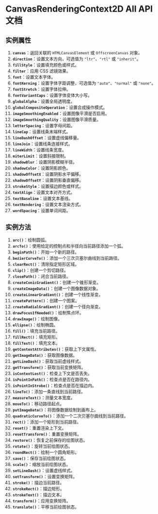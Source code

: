 # CanvasRenderingContext2D All API 文档

## 实例属性

1. **`canvas`**：返回关联的 `HTMLCanvasElement` 或 `OffscreenCanvas` 对象。
2. **`direction`**：设置文本方向，可选值为 `"ltr"`、`"rtl"` 或 `"inherit"`。
3. **`fillStyle`**：设置填充颜色或样式。
4. **`filter`**：应用 CSS 滤镜效果。
5. **`font`**：设置文本字体。
6. **`fontKerning`**：设置字体字距调整，可选值为 `"auto"`、`"normal"` 或 `"none"`。
7. **`fontStretch`**：设置字体拉伸。
8. **`fontVariantCaps`**：设置字体变体大小写。
9. **`globalAlpha`**：设置全局透明度。
10. **`globalCompositeOperation`**：设置合成操作模式。
11. **`imageSmoothingEnabled`**：设置图像平滑是否启用。
12. **`imageSmoothingQuality`**：设置图像平滑质量。
13. **`letterSpacing`**：设置字母间距。
14. **`lineCap`**：设置线条末端样式。
15. **`lineDashOffset`**：设置虚线偏移量。
16. **`lineJoin`**：设置线条连接样式。
17. **`lineWidth`**：设置线条宽度。
18. **`miterLimit`**：设置斜接限制。
19. **`shadowBlur`**：设置阴影模糊半径。
20. **`shadowColor`**：设置阴影颜色。
21. **`shadowOffsetX`**：设置阴影水平偏移。
22. **`shadowOffsetY`**：设置阴影垂直偏移。
23. **`strokeStyle`**：设置描边颜色或样式。
24. **`textAlign`**：设置文本对齐方式。
25. **`textBaseline`**：设置文本基线。
26. **`textRendering`**：设置文本渲染方式。
27. **`wordSpacing`**：设置单词间距。

## 实例方法

1. **`arc()`**：绘制圆弧。
2. **`arcTo()`**：使用给定的控制点和半径向当前路径添加一个弧。
3. **`beginPath()`**：开始一个新的路径。
4. **`bezierCurveTo()`**：添加一个三次贝塞尔曲线到当前路径。
5. **`clearRect()`**：清除指定矩形区域。
6. **`clip()`**：创建一个剪切路径。
7. **`closePath()`**：闭合当前路径。
8. **`createConicGradient()`**：创建一个锥形渐变。
9. **`createImageData()`**：创建一个图像数据对象。
10. **`createLinearGradient()`**：创建一个线性渐变。
11. **`createPattern()`**：创建一个图案。
12. **`createRadialGradient()`**：创建一个径向渐变。
13. **`drawFocusIfNeeded()`**：绘制焦点环。
14. **`drawImage()`**：绘制图像。
15. **`ellipse()`**：绘制椭圆。
16. **`fill()`**：填充当前路径。
17. **`fillRect()`**：填充矩形。
18. **`fillText()`**：填充文本。
19. **`getContextAttributes()`**：获取上下文属性。
20. **`getImageData()`**：获取图像数据。
21. **`getLineDash()`**：获取当前虚线样式。
22. **`getTransform()`**：获取当前变换矩阵。
23. **`isContextLost()`**：检查上下文是否丢失。
24. **`isPointInPath()`**：检查点是否在路径内。
25. **`isPointInStroke()`**：检查点是否在描边内。
26. **`lineTo()`**：添加一条直线到当前路径。
27. **`measureText()`**：测量文本宽度。
28. **`moveTo()`**：移动路径起点。
29. **`putImageData()`**：将图像数据绘制到画布上。
30. **`quadraticCurveTo()`**：添加一个二次贝塞尔曲线到当前路径。
31. **`rect()`**：添加一个矩形到当前路径。
32. **`reset()`**：重置渲染上下文。
33. **`resetTransform()`**：重置变换矩阵。
34. **`restore()`**：恢复之前保存的绘图状态。
35. **`rotate()`**：旋转当前绘图状态。
36. **`roundRect()`**：绘制一个圆角矩形。
37. **`save()`**：保存当前绘图状态。
38. **`scale()`**：缩放当前绘图状态。
39. **`setLineDash()`**：设置虚线样式。
40. **`setTransform()`**：设置变换矩阵。
41. **`stroke()`**：描边当前路径。
42. **`strokeRect()`**：描边矩形。
43. **`strokeText()`**：描边文本。
44. **`transform()`**：应用变换矩阵。
45. **`translate()`**：平移当前绘图状态。
